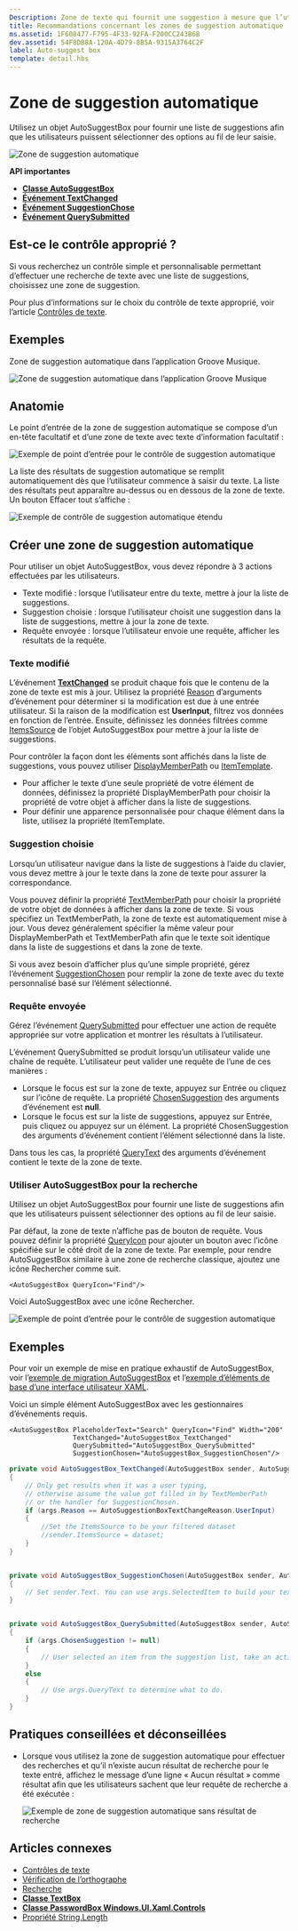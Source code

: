 ```yaml
---
Description: Zone de texte qui fournit une suggestion à mesure que l’utilisateur tape.
title: Recommandations concernant les zones de suggestion automatique
ms.assetid: 1F608477-F795-4F33-92FA-F200CC243B6B
dev.assetid: 54F8DB8A-120A-4D79-8B5A-9315A3764C2F
label: Auto-suggest box
template: detail.hbs
---
```

# Zone de suggestion automatique
Utilisez un objet AutoSuggestBox pour fournir une liste de suggestions afin que les utilisateurs puissent sélectionner des options au fil de leur saisie.

![Zone de suggestion automatique](images/controls/auto-suggest-box-open.png)

<span class="sidebar_heading" style="font-weight: bold;">API importantes</span>

-   [**Classe AutoSuggestBox**](https://msdn.microsoft.com/library/windows/apps/xaml/windows.ui.xaml.controls.autosuggestbox.aspx)
-   [**Événement TextChanged**](https://msdn.microsoft.com/library/windows/apps/xaml/windows.ui.xaml.controls.autosuggestbox.textchanged.aspx)
-   [**Événement SuggestionChose**](https://msdn.microsoft.com/library/windows/apps/xaml/windows.ui.xaml.controls.autosuggestbox.suggestionchosen.aspx)
-   [**Événement QuerySubmitted**](https://msdn.microsoft.com/library/windows/apps/xaml/windows.ui.xaml.controls.autosuggestbox.querysubmitted.aspx)

## Est-ce le contrôle approprié ?

Si vous recherchez un contrôle simple et personnalisable permettant d’effectuer une recherche de texte avec une liste de suggestions, choisissez une zone de suggestion.

Pour plus d’informations sur le choix du contrôle de texte approprié, voir l’article [Contrôles de texte](text-controls.md).

## Exemples

Zone de suggestion automatique dans l’application Groove Musique.

![Zone de suggestion automatique dans l’application Groove Musique](images/control-examples/auto-suggest-box-groove.png)

## Anatomie
Le point d’entrée de la zone de suggestion automatique se compose d’un en-tête facultatif et d’une zone de texte avec texte d’information facultatif :

![Exemple de point d’entrée pour le contrôle de suggestion automatique](images/controls_autosuggest_entrypoint.png)

La liste des résultats de suggestion automatique se remplit automatiquement dès que l’utilisateur commence à saisir du texte. La liste des résultats peut apparaître au-dessus ou en dessous de la zone de texte. Un bouton Effacer tout s’affiche :

![Exemple de contrôle de suggestion automatique étendu](images/controls_autosuggest_expanded01.png)

## Créer une zone de suggestion automatique

Pour utiliser un objet AutoSuggestBox, vous devez répondre à 3 actions effectuées par les utilisateurs.

- Texte modifié : lorsque l’utilisateur entre du texte, mettre à jour la liste de suggestions.
- Suggestion choisie : lorsque l’utilisateur choisit une suggestion dans la liste de suggestions, mettre à jour la zone de texte.
- Requête envoyée : lorsque l’utilisateur envoie une requête, afficher les résultats de la requête.

### Texte modifié

L’événement [**TextChanged**](https://msdn.microsoft.com/library/windows/apps/xaml/windows.ui.xaml.controls.autosuggestbox.textchanged.aspx) se produit chaque fois que le contenu de la zone de texte est mis à jour. Utilisez la propriété [Reason](https://msdn.microsoft.com/library/windows/apps/xaml/windows.ui.xaml.controls.autosuggestboxtextchangedeventargs.reason.aspx) d’arguments d’événement pour déterminer si la modification est due à une entrée utilisateur. Si la raison de la modification est **UserInput**, filtrez vos données en fonction de l’entrée. Ensuite, définissez les données filtrées comme [ItemsSource](https://msdn.microsoft.com/library/windows/apps/xaml/windows.ui.xaml.controls.itemscontrol.itemssource.aspx) de l’objet AutoSuggestBox pour mettre à jour la liste de suggestions.

Pour contrôler la façon dont les éléments sont affichés dans la liste de suggestions, vous pouvez utiliser [DisplayMemberPath](https://msdn.microsoft.com/library/windows/apps/xaml/windows.ui.xaml.controls.itemscontrol.displaymemberpath.aspx) ou [ItemTemplate](https://msdn.microsoft.com/library/windows/apps/xaml/windows.ui.xaml.controls.itemscontrol.itemtemplate.aspx).

- Pour afficher le texte d’une seule propriété de votre élément de données, définissez la propriété DisplayMemberPath pour choisir la propriété de votre objet à afficher dans la liste de suggestions.
- Pour définir une apparence personnalisée pour chaque élément dans la liste, utilisez la propriété ItemTemplate.

### Suggestion choisie

Lorsqu’un utilisateur navigue dans la liste de suggestions à l’aide du clavier, vous devez mettre à jour le texte dans la zone de texte pour assurer la correspondance.

Vous pouvez définir la propriété [TextMemberPath](https://msdn.microsoft.com/library/windows/apps/xaml/windows.ui.xaml.controls.autosuggestbox.textmemberpath.aspx) pour choisir la propriété de votre objet de données à afficher dans la zone de texte. Si vous spécifiez un TextMemberPath, la zone de texte est automatiquement mise à jour. Vous devez généralement spécifier la même valeur pour DisplayMemberPath et TextMemberPath afin que le texte soit identique dans la liste de suggestions et dans la zone de texte.

Si vous avez besoin d’afficher plus qu’une simple propriété, gérez l’événement [SuggestionChosen](https://msdn.microsoft.com/library/windows/apps/xaml/windows.ui.xaml.controls.autosuggestbox.suggestionchosen.aspx) pour remplir la zone de texte avec du texte personnalisé basé sur l’élément sélectionné.

### Requête envoyée

Gérez l’événement [QuerySubmitted](https://msdn.microsoft.com/library/windows/apps/xaml/windows.ui.xaml.controls.autosuggestbox.querysubmitted.aspx) pour effectuer une action de requête appropriée sur votre application et montrer les résultats à l’utilisateur.

L’événement QuerySubmitted se produit lorsqu’un utilisateur valide une chaîne de requête. L’utilisateur peut valider une requête de l’une de ces manières :
- Lorsque le focus est sur la zone de texte, appuyez sur Entrée ou cliquez sur l’icône de requête. La propriété [ChosenSuggestion](https://msdn.microsoft.com/library/windows/apps/xaml/windows.ui.xaml.controls.autosuggestboxquerysubmittedeventargs.chosensuggestion.aspx) des arguments d’événement est **null**.
- Lorsque le focus est sur la liste de suggestions, appuyez sur Entrée, puis cliquez ou appuyez sur un élément. La propriété ChosenSuggestion des arguments d’événement contient l’élément sélectionné dans la liste.

Dans tous les cas, la propriété [QueryText](https://msdn.microsoft.com/library/windows/apps/xaml/windows.ui.xaml.controls.autosuggestboxquerysubmittedeventargs.querytext.aspx) des arguments d’événement contient le texte de la zone de texte. 

### Utiliser AutoSuggestBox pour la recherche

Utilisez un objet AutoSuggestBox pour fournir une liste de suggestions afin que les utilisateurs puissent sélectionner des options au fil de leur saisie.

Par défaut, la zone de texte n’affiche pas de bouton de requête. Vous pouvez définir la propriété [QueryIcon](https://msdn.microsoft.com/library/windows/apps/xaml/windows.ui.xaml.controls.autosuggestbox.queryicon.aspx) pour ajouter un bouton avec l’icône spécifiée sur le côté droit de la zone de texte. Par exemple, pour rendre AutoSuggestBox similaire à une zone de recherche classique, ajoutez une icône Rechercher comme suit.

```xaml
<AutoSuggestBox QueryIcon="Find"/>
```

Voici AutoSuggestBox avec une icône Rechercher.

![Exemple de point d’entrée pour le contrôle de suggestion automatique](images/controls_autosuggest_entrypoint.png)

## Exemples

Pour voir un exemple de mise en pratique exhaustif de AutoSuggestBox, voir l’[exemple de migration AutoSuggestBox](http://go.microsoft.com/fwlink/p/?LinkId=619996) et l’[exemple d’éléments de base d’une interface utilisateur XAML](http://go.microsoft.com/fwlink/p/?LinkId=619992).

Voici un simple élément AutoSuggestBox avec les gestionnaires d’événements requis.

```xaml
<AutoSuggestBox PlaceholderText="Search" QueryIcon="Find" Width="200"
                TextChanged="AutoSuggestBox_TextChanged"
                QuerySubmitted="AutoSuggestBox_QuerySubmitted"
                SuggestionChosen="AutoSuggestBox_SuggestionChosen"/>
```

```csharp
private void AutoSuggestBox_TextChanged(AutoSuggestBox sender, AutoSuggestBoxTextChangedEventArgs args)
{
    // Only get results when it was a user typing, 
    // otherwise assume the value got filled in by TextMemberPath 
    // or the handler for SuggestionChosen.
    if (args.Reason == AutoSuggestionBoxTextChangeReason.UserInput)
    {
        //Set the ItemsSource to be your filtered dataset
        //sender.ItemsSource = dataset;
    }
}


private void AutoSuggestBox_SuggestionChosen(AutoSuggestBox sender, AutoSuggestBoxSuggestionChosenEventArgs args)
{
    // Set sender.Text. You can use args.SelectedItem to build your text string.
}


private void AutoSuggestBox_QuerySubmitted(AutoSuggestBox sender, AutoSuggestBoxQuerySubmittedEventArgs args)
{
    if (args.ChosenSuggestion != null)
    {
        // User selected an item from the suggestion list, take an action on it here.
    }
    else
    {
        // Use args.QueryText to determine what to do.
    }
}
```

## Pratiques conseillées et déconseillées

-   Lorsque vous utilisez la zone de suggestion automatique pour effectuer des recherches et qu’il n’existe aucun résultat de recherche pour le texte entré, affichez le message d’une ligne « Aucun résultat » comme résultat afin que les utilisateurs sachent que leur requête de recherche a été exécutée :

    ![Exemple de zone de suggestion automatique sans résultat de recherche](images/controls_autosuggest_noresults.png)


## Articles connexes

- [Contrôles de texte](text-controls.md)
- [Vérification de l’orthographe](spell-checking-and-prediction.md)
- [Recherche](search.md)
- [**Classe TextBox**](https://msdn.microsoft.com/library/windows/apps/br209683)
- [**Classe PasswordBox Windows.UI.Xaml.Controls**](https://msdn.microsoft.com/library/windows/apps/br227519)
- [Propriété String.Length](https://msdn.microsoft.com/library/system.string.length(v=vs.110).aspx)


<!--HONumber=Mar16_HO4-->



